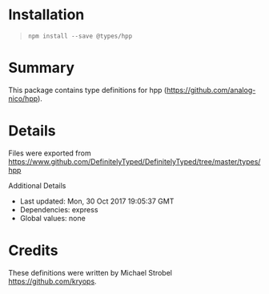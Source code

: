 # Installation
> `npm install --save @types/hpp`

# Summary
This package contains type definitions for hpp (https://github.com/analog-nico/hpp).

# Details
Files were exported from https://www.github.com/DefinitelyTyped/DefinitelyTyped/tree/master/types/hpp

Additional Details
 * Last updated: Mon, 30 Oct 2017 19:05:37 GMT
 * Dependencies: express
 * Global values: none

# Credits
These definitions were written by Michael Strobel <https://github.com/kryops>.

